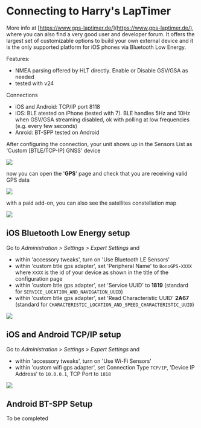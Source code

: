 # Connecting to Harry's LapTimer

More info at [https://www.gps-laptimer.de/](https://www.gps-laptimer.de/), where you can also find a very good user and developer forum. It offers the largest set of customizable options to build your own external device and it is the only supported platform for iOS phones via Bluetooth Low Energy.

Features:

 - NMEA parsing offered by HLT directly. Enable or Disable GSV/GSA as needed
 - tested with v24

Connections
 
 - iOS and Android: TCP/IP port 8118
 - iOS: BLE atested on iPhone (tested with 7). BLE handles 5Hz and 10Hz  when GSV/GSA streaming disabled, ok with polling at low frequencies (e.g. every few seconds)
 - Anroid: BT-SPP tested on Android

 
After configuring the connection, your unit shows up in the Sensors List as 'Custom [BTLE/TCP-IP] GNSS' device

![](hlt-ble-configured.png)

now you can open the '**GPS**' page and check that you are receiving valid GPS data

![](hlt-ble-running.png)

with a paid add-on, you can also see the satellites constellation map

![](hlt-gps-map.png)


## iOS Bluetooth Low Energy setup

Go to *Administration > Settings > Expert Settings* and

- within 'accessory tweaks', turn on 'Use Bluetooth LE Sensors'
- within 'custom btle gps adapter', set 'Peripheral Name' to `BonoGPS-XXXX` where `XXXX` is the id of your device as shown in the title of the configuration page
- within 'custom btle gps adapter', set 'Service UUID' to  **1819** (standard for `SERVICE_LOCATION_AND_NAVIGATION_UUID`)
- within 'custom btle gps adapter', set 'Read Characteristic UUID' **2A67** (standard for `CHARACTERISTIC_LOCATION_AND_SPEED_CHARACTERISTIC_UUID`)

![](hlt-ble.jpeg)


## iOS and Android TCP/IP setup

Go to *Administration > Settings > Expert Settings* and

- within 'accessory tweaks', turn on 'Use Wi-Fi Sensors'
- within 'custom wifi gps adapter', set Connection Type `TCP/IP`, 'Device IP Address' to `10.0.0.1`, TCP Port to `1818`

![](hlt-wifi.jpeg)


## Android BT-SPP Setup

To be completed
